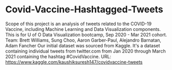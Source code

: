 # Covid-Vaccine-Hashtagged-Tweets
Scope of this project is an analysis of tweets related to the COVID-19 Vaccine, including Machine Learning and Data Visualization components. This is for U of O Data Visualization bootcamp, Sep 2020 - Mar 2021 cohort.
Team: Brett Williams, Sung Choo, Aaron Garber-Paul, Alejandro Barnatan, Adam Fancher 
Our initial dataset was sourced from Kaggle. It's a dataset containing individual tweets from twitter.com from Jan 2020 through March 2021 containing the hashtag #CovidVaccine. 
URL: https://www.kaggle.com/kaushiksuresh147/covidvaccine-tweets
